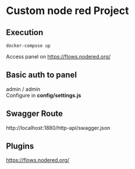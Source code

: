 # Custom node red Project

## Execution

```
docker-compose up
```

Access panel on
https://flows.nodered.org/

## Basic auth to panel

admin / admin <br>
Configure in **config/settings.js**

## Swagger Route

http://localhost:1880/http-api/swagger.json

## Plugins

https://flows.nodered.org/
